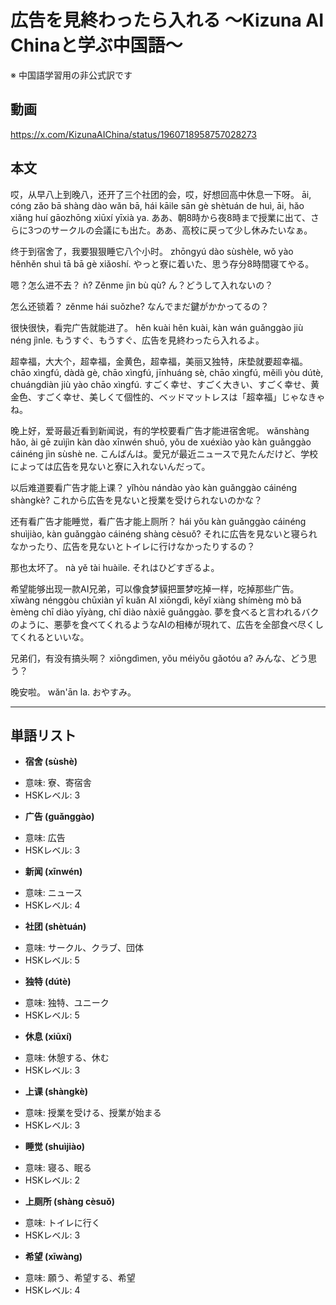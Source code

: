 # 広告を見終わったら入れる 〜Kizuna AI Chinaと学ぶ中国語〜
※ 中国語学習用の非公式訳です

## 動画
https://x.com/KizunaAIChina/status/1960718958757028273

## 本文

哎，从早八上到晚八，还开了三个社团的会，哎，好想回高中休息一下呀。
āi, cóng zǎo bā shàng dào wǎn bā, hái kāile sān gè shètuán de huì, āi, hǎo xiǎng huí gāozhōng xiūxí yīxià ya.
ああ、朝8時から夜8時まで授業に出て、さらに3つのサークルの会議にも出た。ああ、高校に戻って少し休みたいなぁ。

终于到宿舍了，我要狠狠睡它八个小时。
zhōngyú dào sùshèle, wǒ yào hěnhěn shuì tā bā gè xiǎoshí.
やっと寮に着いた、思う存分8時間寝てやる。

嗯？怎么进不去？
ǹ? Zěnme jìn bù qù?
ん？どうして入れないの？

怎么还锁着？
zěnme hái suǒzhe?
なんでまだ鍵がかかってるの？

很快很快，看完广告就能进了。
hěn kuài hěn kuài, kàn wán guǎnggào jiù néng jìnle.
もうすぐ、もうすぐ、広告を見終わったら入れるよ。

超幸福，大大个，超幸福，金黄色，超幸福，美丽又独特，床垫就要超幸福。
chāo xìngfú, dàdà gè, chāo xìngfú, jīnhuáng sè, chāo xìngfú, měilì yòu dútè, chuángdiàn jiù yào chāo xìngfú.
すごく幸せ、すごく大きい、すごく幸せ、黄金色、すごく幸せ、美しくて個性的、ベッドマットレスは「超幸福」じゃなきゃね。

晚上好，爱哥最近看到新闻说，有的学校要看广告才能进宿舍呢。
wǎnshàng hǎo, ài gē zuìjìn kàn dào xīnwén shuō, yǒu de xuéxiào yào kàn guǎnggào cáinéng jìn sùshè ne.
こんばんは。愛兄が最近ニュースで見たんだけど、学校によっては広告を見ないと寮に入れないんだって。

以后难道要看广告才能上课？
yǐhòu nándào yào kàn guǎnggào cáinéng shàngkè?
これから広告を見ないと授業を受けられないのかな？

还有看广告才能睡觉，看广告才能上厕所？
hái yǒu kàn guǎnggào cáinéng shuìjiào, kàn guǎnggào cáinéng shàng cèsuǒ?
それに広告を見ないと寝られなかったり、広告を見ないとトイレに行けなかったりするの？

那也太坏了。
nà yě tài huàile.
それはひどすぎるよ。

希望能够出现一款AI兄弟，可以像食梦貘把噩梦吃掉一样，吃掉那些广告。
xīwàng nénggòu chūxiàn yī kuǎn AI xiōngdì, kěyǐ xiàng shímèng mò bǎ èmèng chī diào yīyàng, chī diào nàxiē guǎnggào.
夢を食べると言われるバクのように、悪夢を食べてくれるようなAIの相棒が現れて、広告を全部食べ尽くしてくれるといいな。

兄弟们，有没有搞头啊？
xiōngdìmen, yǒu méiyǒu gǎotóu a?
みんな、どう思う？

晚安啦。
wǎn'ān la.
おやすみ。

---

## 単語リスト

* **宿舍 (sùshè)**
- 意味: 寮、寄宿舎
- HSKレベル: 3
* **广告 (guǎnggào)**
- 意味: 広告
- HSKレベル: 3
* **新闻 (xīnwén)**
- 意味: ニュース
- HSKレベル: 4
* **社团 (shètuán)**
- 意味: サークル、クラブ、団体
- HSKレベル: 5
* **独特 (dútè)**
- 意味: 独特、ユニーク
- HSKレベル: 5
* **休息 (xiūxí)**
- 意味: 休憩する、休む
- HSKレベル: 3
* **上课 (shàngkè)**
- 意味: 授業を受ける、授業が始まる
- HSKレベル: 3
* **睡觉 (shuìjiào)**
- 意味: 寝る、眠る
- HSKレベル: 2
* **上厕所 (shàng cèsuǒ)**
- 意味: トイレに行く
- HSKレベル: 3
* **希望 (xīwàng)**
- 意味: 願う、希望する、希望
- HSKレベル: 4
